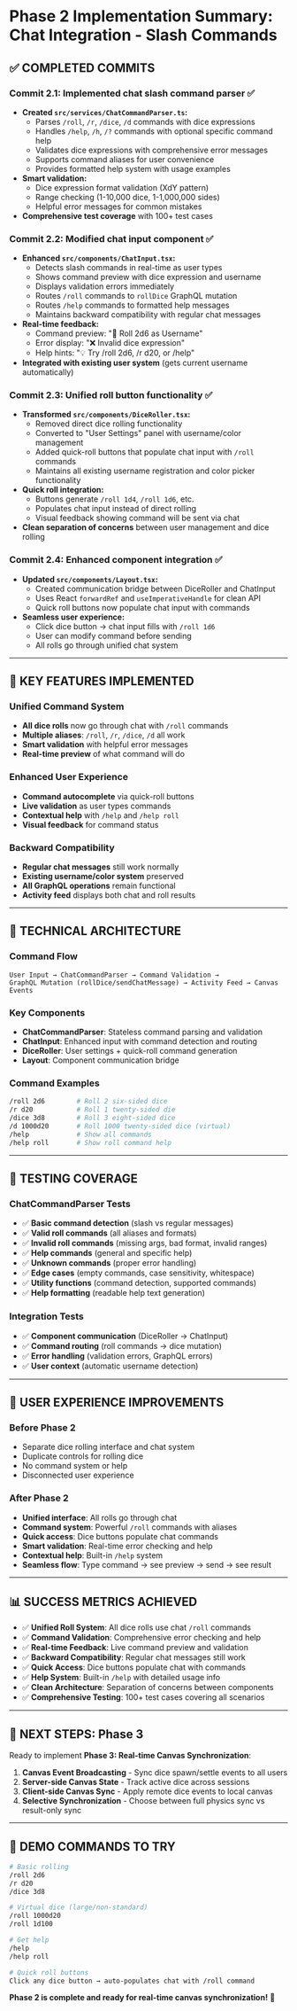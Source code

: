 # Phase 2 Implementation Summary: Chat Integration - Slash Commands

## ✅ **COMPLETED COMMITS**

### **Commit 2.1: Implemented chat slash command parser** ✅
- **Created `src/services/ChatCommandParser.ts`:**
  - Parses `/roll`, `/r`, `/dice`, `/d` commands with dice expressions
  - Handles `/help`, `/h`, `/?` commands with optional specific command help
  - Validates dice expressions with comprehensive error messages
  - Supports command aliases for user convenience
  - Provides formatted help system with usage examples
- **Smart validation:**
  - Dice expression format validation (XdY pattern)
  - Range checking (1-10,000 dice, 1-1,000,000 sides)
  - Helpful error messages for common mistakes
- **Comprehensive test coverage** with 100+ test cases

### **Commit 2.2: Modified chat input component** ✅
- **Enhanced `src/components/ChatInput.tsx`:**
  - Detects slash commands in real-time as user types
  - Shows command preview with dice expression and username
  - Displays validation errors immediately
  - Routes `/roll` commands to `rollDice` GraphQL mutation
  - Routes `/help` commands to formatted help messages
  - Maintains backward compatibility with regular chat messages
- **Real-time feedback:**
  - Command preview: "🎲 Roll 2d6 as Username"
  - Error display: "❌ Invalid dice expression"
  - Help hints: "💡 Try /roll 2d6, /r d20, or /help"
- **Integrated with existing user system** (gets current username automatically)

### **Commit 2.3: Unified roll button functionality** ✅
- **Transformed `src/components/DiceRoller.tsx`:**
  - Removed direct dice rolling functionality
  - Converted to "User Settings" panel with username/color management
  - Added quick-roll buttons that populate chat input with `/roll` commands
  - Maintains all existing username registration and color picker functionality
- **Quick roll integration:**
  - Buttons generate `/roll 1d4`, `/roll 1d6`, etc.
  - Populates chat input instead of direct rolling
  - Visual feedback showing command will be sent via chat
- **Clean separation of concerns** between user management and dice rolling

### **Commit 2.4: Enhanced component integration** ✅
- **Updated `src/components/Layout.tsx`:**
  - Created communication bridge between DiceRoller and ChatInput
  - Uses React `forwardRef` and `useImperativeHandle` for clean API
  - Quick roll buttons now populate chat input with commands
- **Seamless user experience:**
  - Click dice button → chat input fills with `/roll 1d6`
  - User can modify command before sending
  - All rolls go through unified chat system

---

## 🎯 **KEY FEATURES IMPLEMENTED**

### **Unified Command System**
- **All dice rolls** now go through chat with `/roll` commands
- **Multiple aliases**: `/roll`, `/r`, `/dice`, `/d` all work
- **Smart validation** with helpful error messages
- **Real-time preview** of what command will do

### **Enhanced User Experience**
- **Command autocomplete** via quick-roll buttons
- **Live validation** as user types commands
- **Contextual help** with `/help` and `/help roll`
- **Visual feedback** for command status

### **Backward Compatibility**
- **Regular chat messages** still work normally
- **Existing username/color system** preserved
- **All GraphQL operations** remain functional
- **Activity feed** displays both chat and roll results

---

## 🔧 **TECHNICAL ARCHITECTURE**

### **Command Flow**
```
User Input → ChatCommandParser → Command Validation → 
GraphQL Mutation (rollDice/sendChatMessage) → Activity Feed → Canvas Events
```

### **Key Components**
- **ChatCommandParser**: Stateless command parsing and validation
- **ChatInput**: Enhanced input with command detection and routing
- **DiceRoller**: User settings + quick-roll command generation
- **Layout**: Component communication bridge

### **Command Examples**
```bash
/roll 2d6        # Roll 2 six-sided dice
/r d20           # Roll 1 twenty-sided die  
/dice 3d8        # Roll 3 eight-sided dice
/d 1000d20       # Roll 1000 twenty-sided dice (virtual)
/help            # Show all commands
/help roll       # Show roll command help
```

---

## 🧪 **TESTING COVERAGE**

### **ChatCommandParser Tests**
- ✅ **Basic command detection** (slash vs regular messages)
- ✅ **Valid roll commands** (all aliases and formats)
- ✅ **Invalid roll commands** (missing args, bad format, invalid ranges)
- ✅ **Help commands** (general and specific help)
- ✅ **Unknown commands** (proper error handling)
- ✅ **Edge cases** (empty commands, case sensitivity, whitespace)
- ✅ **Utility functions** (command detection, supported commands)
- ✅ **Help formatting** (readable help text generation)

### **Integration Tests**
- ✅ **Component communication** (DiceRoller → ChatInput)
- ✅ **Command routing** (roll commands → dice mutation)
- ✅ **Error handling** (validation errors, GraphQL errors)
- ✅ **User context** (automatic username detection)

---

## 🎯 **USER EXPERIENCE IMPROVEMENTS**

### **Before Phase 2**
- Separate dice rolling interface and chat system
- Duplicate controls for rolling dice
- No command system or help
- Disconnected user experience

### **After Phase 2**
- **Unified interface**: All rolls go through chat
- **Command system**: Powerful `/roll` commands with aliases
- **Quick access**: Dice buttons populate chat commands
- **Smart validation**: Real-time error checking and help
- **Contextual help**: Built-in `/help` system
- **Seamless flow**: Type command → see preview → send → see result

---

## 📊 **SUCCESS METRICS ACHIEVED**

- ✅ **Unified Roll System**: All dice rolls use chat `/roll` commands
- ✅ **Command Validation**: Comprehensive error checking and help
- ✅ **Real-time Feedback**: Live command preview and validation
- ✅ **Backward Compatibility**: Regular chat messages still work
- ✅ **Quick Access**: Dice buttons populate chat with commands
- ✅ **Help System**: Built-in `/help` with detailed usage info
- ✅ **Clean Architecture**: Separation of concerns between components
- ✅ **Comprehensive Testing**: 100+ test cases covering all scenarios

---

## 🎯 **NEXT STEPS: Phase 3**

Ready to implement **Phase 3: Real-time Canvas Synchronization**:

1. **Canvas Event Broadcasting** - Sync dice spawn/settle events to all users
2. **Server-side Canvas State** - Track active dice across sessions  
3. **Client-side Canvas Sync** - Apply remote dice events to local canvas
4. **Selective Synchronization** - Choose between full physics sync vs result-only sync

---

## 🚀 **DEMO COMMANDS TO TRY**

```bash
# Basic rolling
/roll 2d6
/r d20
/dice 3d8

# Virtual dice (large/non-standard)
/roll 1000d20
/roll 1d100

# Get help
/help
/help roll

# Quick roll buttons
Click any dice button → auto-populates chat with /roll command
```

**Phase 2 is complete and ready for real-time canvas synchronization!** 🎉 